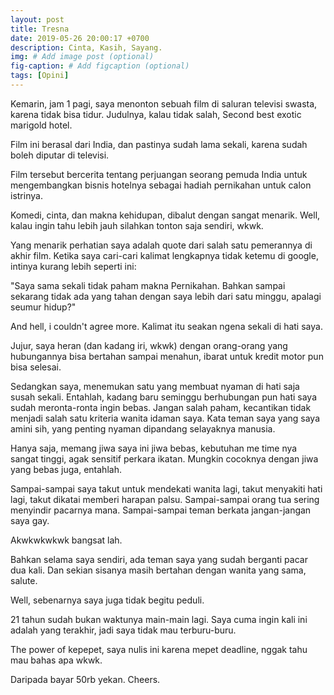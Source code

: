 ```yaml
---
layout: post
title: Tresna
date: 2019-05-26 20:00:17 +0700
description: Cinta, Kasih, Sayang.
img: # Add image post (optional)
fig-caption: # Add figcaption (optional)
tags: [Opini]
---
```

Kemarin, jam 1 pagi, saya menonton sebuah film di saluran televisi swasta, karena tidak bisa tidur. Judulnya, kalau tidak salah, Second best exotic marigold hotel.

Film ini berasal dari India, dan pastinya sudah lama sekali, karena sudah boleh diputar di televisi.

Film tersebut bercerita tentang perjuangan seorang pemuda India untuk mengembangkan bisnis hotelnya sebagai hadiah pernikahan untuk calon istrinya.

Komedi, cinta, dan makna kehidupan, dibalut dengan sangat menarik. Well, kalau ingin tahu lebih jauh silahkan tonton saja sendiri, wkwk.

Yang menarik perhatian saya adalah quote dari salah satu pemerannya di akhir film. Ketika saya cari-cari kalimat lengkapnya tidak ketemu di google, intinya kurang lebih seperti ini:

"Saya sama sekali tidak paham makna Pernikahan. Bahkan sampai sekarang tidak ada yang tahan dengan saya lebih dari satu minggu, apalagi seumur hidup?"

And hell, i couldn't agree more.
Kalimat itu seakan ngena sekali di hati saya.

Jujur, saya heran (dan kadang iri, wkwk) dengan orang-orang yang hubungannya bisa bertahan sampai menahun, ibarat untuk kredit motor pun bisa selesai.

Sedangkan saya, menemukan satu yang membuat nyaman di hati saja susah sekali. Entahlah, kadang baru seminggu berhubungan pun hati saya sudah meronta-ronta ingin bebas. Jangan salah paham, kecantikan tidak menjadi salah satu kriteria wanita idaman saya. Kata teman saya yang saya amini sih, yang penting nyaman dipandang selayaknya manusia. 

Hanya saja, memang jiwa saya ini jiwa bebas, kebutuhan me time nya sangat tinggi, agak sensitif perkara ikatan. Mungkin cocoknya dengan jiwa yang bebas juga, entahlah.

Sampai-sampai saya takut untuk mendekati wanita lagi, takut menyakiti hati lagi, takut dikatai memberi harapan palsu. Sampai-sampai orang tua sering menyindir pacarnya mana. Sampai-sampai teman berkata jangan-jangan saya gay.

Akwkwkwkwk bangsat lah.

Bahkan selama saya sendiri, ada teman saya yang sudah berganti pacar dua kali. Dan sekian sisanya masih bertahan dengan wanita yang sama, salute.

Well, sebenarnya saya juga tidak begitu peduli.

21 tahun sudah bukan waktunya main-main lagi. Saya cuma ingin kali ini adalah yang terakhir, jadi saya tidak mau terburu-buru.

The power of kepepet, saya nulis ini karena mepet deadline, nggak tahu mau bahas apa wkwk.

Daripada bayar 50rb yekan.
Cheers.
